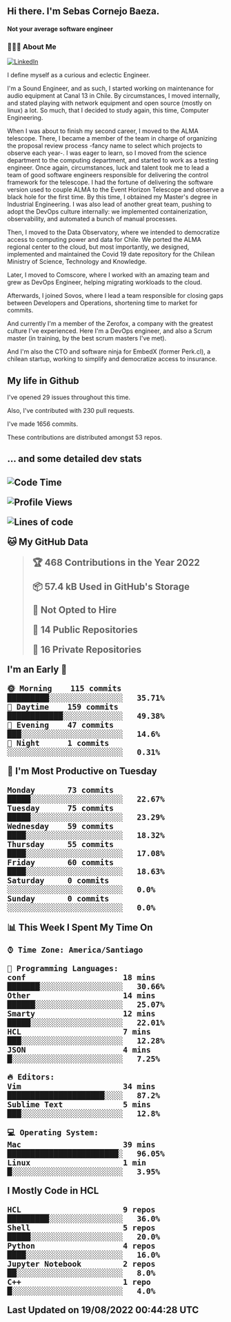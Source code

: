<h2> Hi there.  I'm Sebas Cornejo Baeza.</h2>
<h4> Not your average software engineer</h4>
<h3> 👨🏻‍💻 About Me </h3>
<a href="http://linkedin.com/in/sebastian-cornejo-baeza/"><img alt="LinkedIn" src="https://img.shields.io/badge/Sebas%20Cornejo%20-informational?style=appveyor&logo=linkedin"></a>


I define myself as a curious and eclectic Engineer.

I'm a Sound Engineer, and as such, I started working on maintenance for audio equipment at Canal 13 in Chile.
By circumstances, I moved internally, and stated playing with network equipment and open source (mostly on linux) 
a lot. So much, that I decided to study again, this time, Computer Engineering.

When I was about to finish my second career, I moved to the ALMA telescope. There, I became a member of the team
in charge of organizing the proposal review process -fancy name to select which projects to observe each year-. 
I was eager to learn, so I moved from the science department to the computing department, and started to work as 
a testing engineer. Once again, circumstances, luck and talent took me to lead a team of good software engineers 
responsible for delivering the control framework for the telescope. I had the fortune of delivering the software
version used to couple ALMA to the Event Horizon Telescope and observe a black hole for the first time.
By this time, I obtained my Master's degree in Industrial Engineering.
I was also lead of another great team, pushing to adopt the DevOps culture internally: we implemented containerization, observability, and automated a bunch of manual processes.

Then, I moved to the Data Observatory, where we intended to democratize access to computing power
and data for Chile. We ported the ALMA regional center to the cloud, but most importantly, we designed, implemented
and maintained the Covid 19 date repository for the Chilean Ministry of Science, Technology and Knowledge.

Later, I moved to Comscore, where I worked with an amazing team and grew as DevOps Engineer, helping migrating workloads to the cloud.

Afterwards, I joined Sovos, where I lead a team responsible for closing gaps between Developers and Operations, shortening time to market for commits.

And currently I'm a member of the Zerofox, a company with the greatest culture I've experienced. Here I'm a DevOps
engineer, and also a Scrum master (in training, by the best scrum masters I've met).
 
And I'm also the CTO and software ninja for EmbedX (former Perk.cl), a chilean startup, working to simplify and democratize access to insurance.

<h2> My life in Github </h2>

I've opened 29 issues throughout this time.

Also, I've contributed with 230 pull requests.

I've made 1656 commits.

These contributions are distributed amongst 53 repos.

<h2>... and some detailed dev stats<h2>

<!--START_SECTION:waka-->
![Code Time](http://img.shields.io/badge/Code%20Time-104%20hrs%2039%20mins-blue)

![Profile Views](http://img.shields.io/badge/Profile%20Views-1-blue)

![Lines of code](https://img.shields.io/badge/From%20Hello%20World%20I%27ve%20Written-604%20Thousand%20lines%20of%20code-blue)

**🐱 My GitHub Data** 

> 🏆 468 Contributions in the Year 2022
 > 
> 📦 57.4 kB Used in GitHub's Storage 
 > 
> 🚫 Not Opted to Hire
 > 
> 📜 14 Public Repositories 
 > 
> 🔑 16 Private Repositories  
 > 
**I'm an Early 🐤** 

```text
🌞 Morning    115 commits    █████████░░░░░░░░░░░░░░░░   35.71% 
🌆 Daytime    159 commits    ████████████░░░░░░░░░░░░░   49.38% 
🌃 Evening    47 commits     ███░░░░░░░░░░░░░░░░░░░░░░   14.6% 
🌙 Night      1 commits      ░░░░░░░░░░░░░░░░░░░░░░░░░   0.31%

```
📅 **I'm Most Productive on Tuesday** 

```text
Monday       73 commits     █████░░░░░░░░░░░░░░░░░░░░   22.67% 
Tuesday      75 commits     █████░░░░░░░░░░░░░░░░░░░░   23.29% 
Wednesday    59 commits     ████░░░░░░░░░░░░░░░░░░░░░   18.32% 
Thursday     55 commits     ████░░░░░░░░░░░░░░░░░░░░░   17.08% 
Friday       60 commits     ████░░░░░░░░░░░░░░░░░░░░░   18.63% 
Saturday     0 commits      ░░░░░░░░░░░░░░░░░░░░░░░░░   0.0% 
Sunday       0 commits      ░░░░░░░░░░░░░░░░░░░░░░░░░   0.0%

```


📊 **This Week I Spent My Time On** 

```text
⌚︎ Time Zone: America/Santiago

💬 Programming Languages: 
conf                     18 mins             ███████░░░░░░░░░░░░░░░░░░   30.66% 
Other                    14 mins             ██████░░░░░░░░░░░░░░░░░░░   25.07% 
Smarty                   12 mins             █████░░░░░░░░░░░░░░░░░░░░   22.01% 
HCL                      7 mins              ███░░░░░░░░░░░░░░░░░░░░░░   12.28% 
JSON                     4 mins              █░░░░░░░░░░░░░░░░░░░░░░░░   7.25%

🔥 Editors: 
Vim                      34 mins             █████████████████████░░░░   87.2% 
Sublime Text             5 mins              ███░░░░░░░░░░░░░░░░░░░░░░   12.8%

💻 Operating System: 
Mac                      39 mins             ████████████████████████░   96.05% 
Linux                    1 min               █░░░░░░░░░░░░░░░░░░░░░░░░   3.95%

```

**I Mostly Code in HCL** 

```text
HCL                      9 repos             █████████░░░░░░░░░░░░░░░░   36.0% 
Shell                    5 repos             █████░░░░░░░░░░░░░░░░░░░░   20.0% 
Python                   4 repos             ████░░░░░░░░░░░░░░░░░░░░░   16.0% 
Jupyter Notebook         2 repos             ██░░░░░░░░░░░░░░░░░░░░░░░   8.0% 
C++                      1 repo              █░░░░░░░░░░░░░░░░░░░░░░░░   4.0%

```



 Last Updated on 19/08/2022 00:44:28 UTC
<!--END_SECTION:waka-->
